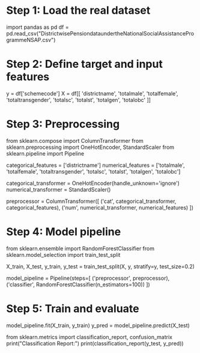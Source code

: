 # Step 1: Load the real dataset
import pandas as pd
df = pd.read_csv("DistrictwisePensiondataundertheNationalSocialAssistanceProgrammeNSAP.csv")





# Step 2: Define target and input features
y = df['schemecode']
X = df[[
    'districtname', 'totalmale', 'totalfemale', 'totaltransgender',
    'totalsc', 'totalst', 'totalgen', 'totalobc'
]]

# Step 3: Preprocessing
from sklearn.compose import ColumnTransformer
from sklearn.preprocessing import OneHotEncoder, StandardScaler
from sklearn.pipeline import Pipeline

categorical_features = ['districtname']
numerical_features = ['totalmale', 'totalfemale', 'totaltransgender', 'totalsc', 'totalst', 'totalgen', 'totalobc']

categorical_transformer = OneHotEncoder(handle_unknown='ignore')
numerical_transformer = StandardScaler()

preprocessor = ColumnTransformer([
    ('cat', categorical_transformer, categorical_features),
    ('num', numerical_transformer, numerical_features)
])

# Step 4: Model pipeline
from sklearn.ensemble import RandomForestClassifier
from sklearn.model_selection import train_test_split

X_train, X_test, y_train, y_test = train_test_split(X, y, stratify=y, test_size=0.2)

model_pipeline = Pipeline(steps=[
    ('preprocessor', preprocessor),
    ('classifier', RandomForestClassifier(n_estimators=100))
])

# Step 5: Train and evaluate
model_pipeline.fit(X_train, y_train)
y_pred = model_pipeline.predict(X_test)

from sklearn.metrics import classification_report, confusion_matrix
print("Classification Report:")
print(classification_report(y_test, y_pred))

